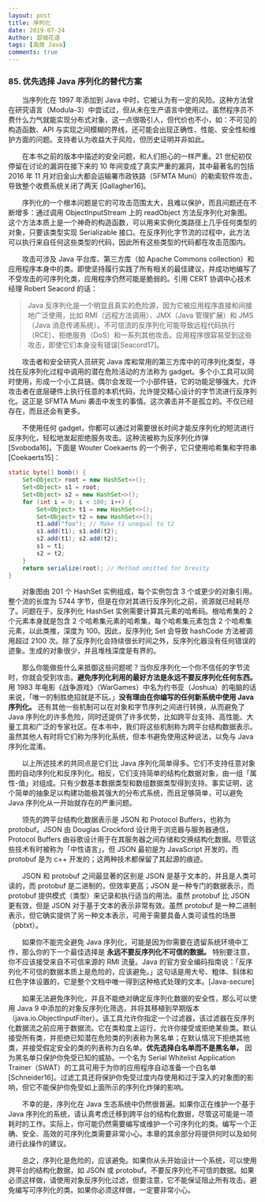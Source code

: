 ```yaml
---
layout: post
title: 序列化
date: 2019-07-24
Author: 邶城花语
tags: [高效 Java]
comments: true
---
```


### 85. 优先选择 Java 序列化的替代方案

　　当序列化在 1997 年添加到 Java 中时，它被认为有一定的风险。这种方法曾在研究语言（Modula-3）中尝试过，但从未在生产语言中使用过。虽然程序员不费什么力气就能实现分布式对象，这一点很吸引人，但代价也不小，如：不可见的构造函数、API 与实现之间模糊的界线，还可能会出现正确性、性能、安全性和维护方面的问题。支持者认为收益大于风险，但历史证明并非如此。

　　在本书之前的版本中描述的安全问题，和人们担心的一样严重。21 世纪初仅停留在讨论的漏洞在接下来的 10 年间变成了真实严重的漏洞，其中最著名的包括 2016 年 11 月对旧金山大都会运输署市政铁路（SFMTA Muni）的勒索软件攻击，导致整个收费系统关闭了两天 [Gallagher16]。

　　序列化的一个根本问题是它的可攻击范围太大，且难以保护，而且问题还在不断增多：通过调用 ObjectInputStream 上的 readObject 方法反序列化对象图。这个方法本质上是一个神奇的构造函数，可以用来实例化类路径上几乎任何类型的对象，只要该类型实现 Serializable 接口。在反序列化字节流的过程中，此方法可以执行来自任何这些类型的代码，因此所有这些类型的代码都在攻击范围内。

　　攻击可涉及 Java 平台库、第三方库（如 Apache Commons collection）和应用程序本身中的类。即使坚持履行实践了所有相关的最佳建议，并成功地编写了不受攻击的可序列化类，应用程序仍然可能是脆弱的。引用 CERT 协调中心技术经理 Robert Seacord 的话：

> Java 反序列化是一个明显且真实的危险源，因为它被应用程序直接和间接地广泛使用，比如 RMI（远程方法调用）、JMX（Java 管理扩展）和 JMS（Java 消息传递系统）。不可信流的反序列化可能导致远程代码执行（RCE）、拒绝服务（DoS）和一系列其他攻击。应用程序很容易受到这些攻击，即使它们本身没有错误[Seacord17]。

　　攻击者和安全研究人员研究 Java 库和常用的第三方库中的可序列化类型，寻找在反序列化过程中调用的潜在危险活动的方法称为 gadget。多个小工具可以同时使用，形成一个小工具链。偶尔会发现一个小部件链，它的功能足够强大，允许攻击者在底层硬件上执行任意的本机代码，允许提交精心设计的字节流进行反序列化。这正是 SFMTA Muni 袭击中发生的事情。这次袭击并不是孤立的。不仅已经存在，而且还会有更多。

　　不使用任何 gadget，你都可以通过对需要很长时间才能反序列化的短流进行反序列化，轻松地发起拒绝服务攻击。这种流被称为反序列化炸弹 [Svoboda16]。下面是 Wouter Coekaerts 的一个例子，它只使用哈希集和字符串 [Coekaerts15]：

```java
static byte[] bomb() {
    Set<Object> root = new HashSet<>();
    Set<Object> s1 = root;
    Set<Object> s2 = new HashSet<>();
    for (int i = 0; i < 100; i++) {
        Set<Object> t1 = new HashSet<>();
        Set<Object> t2 = new HashSet<>();
        t1.add("foo"); // Make t1 unequal to t2
        s1.add(t1); s1.add(t2);
        s2.add(t1); s2.add(t2);
        s1 = t1;
        s2 = t2;
    }
    return serialize(root); // Method omitted for brevity
}
```

　　对象图由 201 个 HashSet 实例组成，每个实例包含 3 个或更少的对象引用。整个流的长度为 5744 字节，但是在你对其进行反序列化之前，资源就已经耗尽了。问题在于，反序列化 HashSet 实例需要计算其元素的哈希码。根哈希集的 2 个元素本身就是包含 2 个哈希集元素的哈希集，每个哈希集元素包含 2 个哈希集元素，以此类推，深度为 100。因此，反序列化 Set 会导致 hashCode 方法被调用超过 2100 次。除了反序列化会持续很长时间之外，反序列化器没有任何错误的迹象。生成的对象很少，并且堆栈深度是有界的。

　　那么你能做些什么来抵御这些问题呢？当你反序列化一个你不信任的字节流时，你就会受到攻击。**避免序列化利用的最好方法是永远不要反序列化任何东西。** 用 1983 年电影《战争游戏》（WarGames）中名为约书亚（Joshua）的电脑的话来说，「唯一的制胜绝招就是不玩。」**没有理由在你编写的任何新系统中使用 Java 序列化。** 还有其他一些机制可以在对象和字节序列之间进行转换，从而避免了 Java 序列化的许多危险，同时还提供了许多优势，比如跨平台支持、高性能、大量工具和广泛的专家社区。在本书中，我们将这些机制称为跨平台结构数据表示。虽然其他人有时将它们称为序列化系统，但本书避免使用这种说法，以免与 Java 序列化混淆。

　　以上所述技术的共同点是它们比 Java 序列化简单得多。它们不支持任意对象图的自动序列化和反序列化。相反，它们支持简单的结构化数据对象，由一组「属性-值」对组成。只有少数基本数据类型和数组数据类型得到支持。事实证明，这个简单的抽象足以构建功能极其强大的分布式系统，而且足够简单，可以避免 Java 序列化从一开始就存在的严重问题。

　　领先的跨平台结构化数据表示是 JSON 和 Protocol Buffers，也称为 protobuf。JSON 由 Douglas Crockford 设计用于浏览器与服务器通信，Protocol Buffers 由谷歌设计用于在其服务器之间存储和交换结构化数据。尽管这些技术有时被称为「中性语言」，但 JSON 最初是为 JavaScript 开发的，而 protobuf 是为 c++ 开发的；这两种技术都保留了其起源的痕迹。

　　JSON 和 protobuf 之间最显著的区别是 JSON 是基于文本的，并且是人类可读的，而 protobuf 是二进制的，但效率更高；JSON 是一种专门的数据表示，而 protobuf 提供模式（类型）来记录和执行适当的用法。虽然 protobuf 比 JSON 更有效，但是 JSON 对于基于文本的表示非常有效。虽然 protobuf 是一种二进制表示，但它确实提供了另一种文本表示，可用于需要具备人类可读性的场景（pbtxt）。

　　如果你不能完全避免 Java 序列化，可能是因为你需要在遗留系统环境中工作，那么你的下一个最佳选择是 **永远不要反序列化不可信的数据。** 特别要注意，你不应该接受来自不可信来源的 RMI 流量。Java 的官方安全编码指南说：「反序列化不可信的数据本质上是危险的，应该避免。」这句话是用大号、粗体、斜体和红色字体设置的，它是整个文档中唯一得到这种格式处理的文本。[Java-secure]

　　如果无法避免序列化，并且不能绝对确定反序列化数据的安全性，那么可以使用 Java 9 中添加的对象反序列化筛选，并将其移植到早期版本（java.io.ObjectInputFilter）。该工具允许你指定一个过滤器，该过滤器在反序列化数据流之前应用于数据流。它在类粒度上运行，允许你接受或拒绝某些类。默认接受所有类，并拒绝已知潜在危险类的列表称为黑名单；在默认情况下拒绝其他类，并接受假定安全的类的列表称为白名单。**优先选择白名单而不是黑名单，** 因为黑名单只保护你免受已知的威胁。一个名为 Serial Whitelist Application Trainer（SWAT）的工具可用于为你的应用程序自动准备一个白名单 [Schneider16]。过滤工具还将保护你免受过度内存使用和过于深入的对象图的影响，但它不能保护你免受如上面所示的序列化炸弹的影响。

　　不幸的是，序列化在 Java 生态系统中仍然很普遍。如果你正在维护一个基于 Java 序列化的系统，请认真考虑迁移到跨平台的结构化数据，尽管这可能是一项耗时的工作。实际上，你可能仍然需要编写或维护一个可序列化的类。编写一个正确、安全、高效的可序列化类需要非常小心。本章的其余部分将提供何时以及如何进行此操作的建议。

　　总之，序列化是危险的，应该避免。如果你从头开始设计一个系统，可以使用跨平台的结构化数据，如 JSON 或 protobuf。不要反序列化不可信的数据。如果必须这样做，请使用对象反序列化过滤，但要注意，它不能保证阻止所有攻击。避免编写可序列化的类。如果你必须这样做，一定要非常小心。




